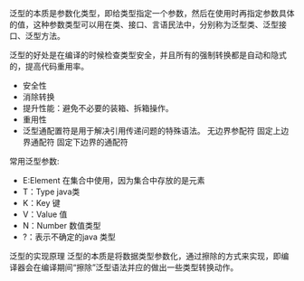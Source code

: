 泛型的本质是参数化类型，即给类型指定一个参数，然后在使用时再指定参数具体的值，这种参数类型可以用在类、接口、言语民法中，分别称为泛型类、泛型接口、泛型方法。

泛型的好处是在编译的时候检查类型安全，并且所有的强制转换都是自动和隐式的，提高代码重用率。
* 安全性
* 消除转换
* 提升性能：避免不必要的装箱、拆箱操作。
* 重用性
* 泛型通配置符是用于解决引用传递问题的特殊语法。
  <?>无边界参配符
  <? extends E>固定上边界通配符
  <? super E>固定下边界的通配符

常用泛型参数:
* E:Element 在集合中使用，因为集合中存放的是元素
* T：Type java类
* K：Key 键
* V：Value 值
* N：Number 数值类型
* ?：表示不确定的java 类型

泛型的实现原理
泛型的本质是将数据类型参数化，通过擦除的方式来实现，即编译器会在编译期间“擦除”泛型语法并应的做出一些类型转换动作。